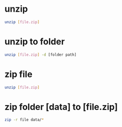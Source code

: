 


# unzip

```bash
unzip [file.zip]
```

# unzip to folder

```bash
unzip [file.zip] -d [folder path]
```

# zip file

```bash
unzip [file.zip]
```

# zip folder [data] to [file.zip]

```bash
zip -r file data/*
```
